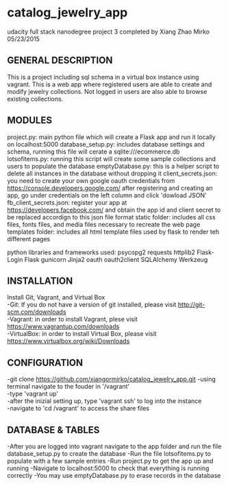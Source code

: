 # catalog_jewelry_app
udacity full stack nanodegree project 3 completed by Xiang Zhao Mirko
05/23/2015

GENERAL DESCRIPTION
-------------------
This is a project including sql schema in a virtual box instance using vagrant. This is a web app where registered users are able to create and modify jewelry collections. Not logged in users are also able to browse existing collections.

MODULES
-------------------
project.py: main python file which will create a Flask app and run it locally on localhost:5000
database_setup.py: includes database settings and schema, running this file will cerate a sqlite:///ecommerce.db 
lotsofitems.py: running this script will create some sample collections and users to populate the database
emptyDatabase.py: this is a helper script to delete all instances in the database without dropping it
client_secrets.json: you need to create your own google oauth credentials from https://console.developers.google.com/ after registering and creating an app, go under credentials on the left column and click 'dowload JSON'    
fb_client_secrets.json: register your app at https://developers.facebook.com/ and obtain the app id and client secret to be replaced accordign to this json file format
static folder: includes all css files, fonts files, and media files necessary to recreate the web page
templates folder: includes all html template files used by flask to render teh different pages



python libraries and frameworks used: 
psycopg2
requests
httplib2
Flask-Login
Flask
gunicorn
Jinja2
oauth
oauth2client
SQLAlchemy
Werkzeug

INSTALLATION
-------------------
Install Git, Vagrant, and Virtual Box  
-Git: If you do not have a version of git installed, please visit http://git-scm.com/downloads  
-Vagrant: in order to install Vagrant, plese visit https://www.vagrantup.com/downloads  
-VirtualBox: in order to install Virtual Box, please visit https://www.virtualbox.org/wiki/Downloads  

CONFIGURATION
-------------------
-git clone https://github.com/xiangormirko/catalog_jewelry_app.git 
-using terminal navigate to the fouder in '/vagrant'  
-type 'vagrant up'  
-after the inizial setting up, type 'vagrant ssh' to log into the instance  
-navigate to 'cd /vagrant' to access the share files  

DATABASE & TABLES
-------------------
-After you are logged into vagrant navigate to the app folder and run the file database_setup.py to create the database 
-Run the file lotsofitems.py to populate with a few sample entries
-Run project.py to get the app up and running
-Navigate to localhost:5000 to check that everything is running correctly
-You may use emptyDatabase.py to erase records in the database 




